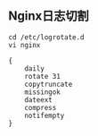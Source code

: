 ## Nginx日志切割



```shell
cd /etc/logrotate.d
vi nginx
```

```shell
{
    daily
    rotate 31
    copytruncate
    missingok
    dateext
    compress
    notifempty
}
```

